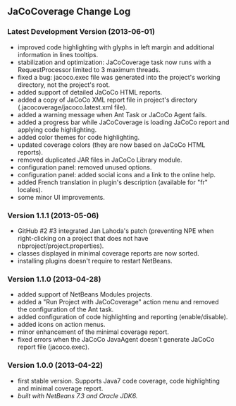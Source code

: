 ## JaCoCoverage Change Log

### Latest Development Version (2013-06-01)
* improved code highlighting with glyphs in left margin and additional information in lines tooltips.
* stabilization and optimization: JaCoCoverage task now runs with a RequestProcessor limited to 3 maximum threads.
* fixed a bug: jacoco.exec file was generated into the project's working directory, not the project's root.
* added support of detailed JaCoCo HTML reports.
* added a copy of JaCoCo XML report file in project's directory (.jacocoverage/jacoco.latest.xml file).
* added a warning message when Ant Task or JaCoCo Agent fails.
* added a progress bar while JaCoCoverage is loading JaCoCo report and applying code highlighting.
* added color themes for code highlighting.
* updated coverage colors (they are now based on JaCoCo HTML reports).
* removed duplicated JAR files in JaCoCo Library module.
* configuration panel: removed unused options.
* configuration panel: added social icons and a link to the online help.
* added French translation in plugin's description (available for "fr" locales).
* some minor UI improvements.

### Version 1.1.1 (2013-05-06)
* GitHub #2 #3 integrated Jan Lahoda's patch (preventing NPE when right-clicking on a project that does not have nbproject/project.properties).
* classes displayed in minimal coverage reports are now sorted.
* installing plugins doesn't require to restart NetBeans.

### Version 1.1.0 (2013-04-28)
* added support of NetBeans Modules projects.
* added a "Run Project with JaCoCoverage" action menu and removed the configuration of the Ant task.
* added configuration of code highlighting and reporting (enable/disable).
* added icons on action menus.
* minor enhancement of the minimal coverage report.
* fixed errors when the JaCoCo JavaAgent doesn't generate JaCoCo report file (jacoco.exec).

### Version 1.0.0 (2013-04-22)
* first stable version. Supports Java7 code coverage, code highlighting and minimal coverage report.
* *built with NetBeans 7.3 and Oracle JDK6.*
